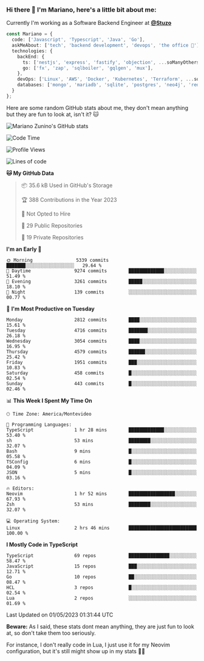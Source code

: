 ### Hi there 👋 I'm Mariano, here's a little bit about me:

Currently I'm working as a Software Backend Engineer at [**@Stuzo**](https://www.stuzo.com/)

```ts
const Mariano = {
  code: ['Javascript', 'Typescript', 'Java', 'Go'],
  askMeAbout: ['tech', 'backend development', 'devops', 'the office 💼'],
  technologies: {
    backEnd: {
      ts: ['nestjs', 'express', 'fastify', 'objection', ...soManyOthersFrameworks],
      go: ['fx', 'zap', 'sqlboiler', 'gqlgen', 'mux'],
    },
    devOps: ['Linux', 'AWS', 'Docker', 'Kubernetes', 'Terraform', ...soManyOthersTools],
    databases: ['mongo', 'mariadb', 'sqlite', 'postgres', 'neo4j', 'redis'],
  }
};
```

Here are some random GitHub stats about me, they don't mean anything but they are fun to look at, isn't it? 🐱

![Mariano Zunino's GitHub stats](https://github-readme-stats.vercel.app/api?username=marianozunino&count_private=true&show_icons=true&theme=radical)

<!--START_SECTION:waka-->
![Code Time](http://img.shields.io/badge/Code%20Time-710%20hrs%2055%20mins-blue)

![Profile Views](http://img.shields.io/badge/Profile%20Views-0-blue)

![Lines of code](https://img.shields.io/badge/From%20Hello%20World%20I%27ve%20Written-7.0%20million%20lines%20of%20code-blue)

**🐱 My GitHub Data** 

> 📦 35.6 kB Used in GitHub's Storage 
 > 
> 🏆 388 Contributions in the Year 2023
 > 
> 🚫 Not Opted to Hire
 > 
> 📜 29 Public Repositories 
 > 
> 🔑 19 Private Repositories 
 > 
**I'm an Early 🐤** 

```text
🌞 Morning                5339 commits        ███████░░░░░░░░░░░░░░░░░░   29.64 % 
🌆 Daytime                9274 commits        █████████████░░░░░░░░░░░░   51.49 % 
🌃 Evening                3261 commits        █████░░░░░░░░░░░░░░░░░░░░   18.10 % 
🌙 Night                  139 commits         ░░░░░░░░░░░░░░░░░░░░░░░░░   00.77 % 
```
📅 **I'm Most Productive on Tuesday** 

```text
Monday                   2812 commits        ████░░░░░░░░░░░░░░░░░░░░░   15.61 % 
Tuesday                  4716 commits        ███████░░░░░░░░░░░░░░░░░░   26.18 % 
Wednesday                3054 commits        ████░░░░░░░░░░░░░░░░░░░░░   16.95 % 
Thursday                 4579 commits        ██████░░░░░░░░░░░░░░░░░░░   25.42 % 
Friday                   1951 commits        ███░░░░░░░░░░░░░░░░░░░░░░   10.83 % 
Saturday                 458 commits         █░░░░░░░░░░░░░░░░░░░░░░░░   02.54 % 
Sunday                   443 commits         █░░░░░░░░░░░░░░░░░░░░░░░░   02.46 % 
```


📊 **This Week I Spent My Time On** 

```text
🕑︎ Time Zone: America/Montevideo

💬 Programming Languages: 
TypeScript               1 hr 28 mins        █████████████░░░░░░░░░░░░   53.40 % 
sh                       53 mins             ████████░░░░░░░░░░░░░░░░░   32.07 % 
Bash                     9 mins              █░░░░░░░░░░░░░░░░░░░░░░░░   05.58 % 
TSConfig                 6 mins              █░░░░░░░░░░░░░░░░░░░░░░░░   04.09 % 
JSON                     5 mins              █░░░░░░░░░░░░░░░░░░░░░░░░   03.16 % 

🔥 Editors: 
Neovim                   1 hr 52 mins        █████████████████░░░░░░░░   67.93 % 
Zsh                      53 mins             ████████░░░░░░░░░░░░░░░░░   32.07 % 

💻 Operating System: 
Linux                    2 hrs 46 mins       █████████████████████████   100.00 % 
```

**I Mostly Code in TypeScript** 

```text
TypeScript               69 repos            ███████████████░░░░░░░░░░   58.47 % 
JavaScript               15 repos            ███░░░░░░░░░░░░░░░░░░░░░░   12.71 % 
Go                       10 repos            ██░░░░░░░░░░░░░░░░░░░░░░░   08.47 % 
HCL                      3 repos             █░░░░░░░░░░░░░░░░░░░░░░░░   02.54 % 
Lua                      2 repos             ░░░░░░░░░░░░░░░░░░░░░░░░░   01.69 % 
```




 Last Updated on 01/05/2023 01:31:44 UTC
<!--END_SECTION:waka-->

**Beware:** As I said, these stats dont mean anything, they are just fun to look at, so don't take them too seriously.

For instance, I don't really code in Lua, I just use it for my Neovim configuration, but it's still might show up in my stats 🤷‍♂️
